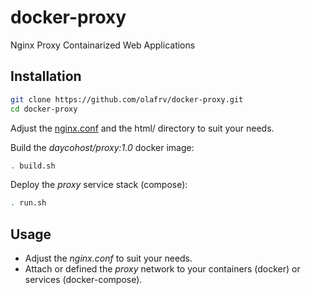 # docker-proxy
Nginx Proxy Containarized Web Applications

## Installation

```bash
git clone https://github.com/olafrv/docker-proxy.git
cd docker-proxy
```
Adjust the [nginx.conf](https://docs.docker.com/samples/library/nginx/) and the html/ directory to suit your needs.

Build the *daycohost/proxy:1.0* docker image:

```bash
. build.sh
```

Deploy the *proxy* service stack (compose):

```bash
. run.sh
```

## Usage

  * Adjust the *nginx.conf* to suit your needs.
  * Attach or defined the *proxy* network to your containers (docker) or services (docker-compose).
